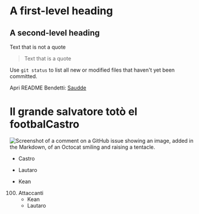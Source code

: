 # A first-level heading
## A second-level heading


Text that is not a quote

> Text that is a quote

Use `git status` to list all new or modified files that haven't yet been committed.

Apri README Bendetti: [Saudde](/Docs/README_Benedetti.MD)

# Il grande salvatore totò el footbalCastro
![Screenshot of a comment on a GitHub issue showing an image, added in the Markdown, of an Octocat smiling and raising a tentacle.](https://tmssl.akamaized.net/images/foto/galerie/santiago-castro-bologna-23-24-1717597815-138563.jpg)




- Castro
* Lautaro
+ Kean

100. Attaccanti
     - Kean
     - Lautaro
